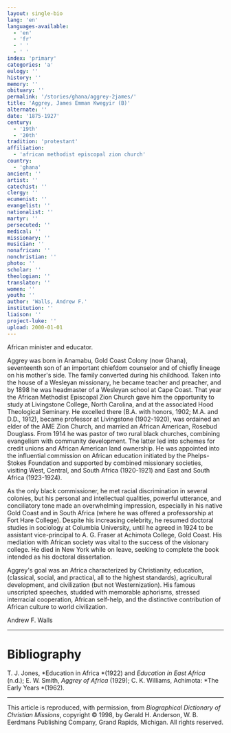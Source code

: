 ```yaml
---
layout: single-bio
lang: 'en'
languages-available:
  - 'en'
  - 'fr'
  - ' '
  - ' '
index: 'primary'
categories: 'a'
eulogy: ''
history: ''
memory: ''
obituary: ''
permalink: '/stories/ghana/aggrey-2james/'
title: 'Aggrey, James Emman Kwegyir (B)'
alternate: ''
date: '1875-1927'
century:
  - '19th'
  - '20th'
tradition: 'protestant'
affiliation:
  - 'african methodist episcopal zion church'
country:
  - 'ghana'
ancient: ''
artist: ''
catechist: ''
clergy: ''
ecumenist: ''
evangelist: ''
nationalist: ''
martyr: ''
persecuted: ''
medical: ''
missionary: ''
musician: ''
nonafrican: ''
nonchristian: ''
photo: ''
scholar: ''
theologian: ''
translator: ''
women: ''
youth: ''
author: 'Walls, Andrew F.'
institution: ''
liaison: ''
project-luke: ''
upload: 2000-01-01
---
```



African minister and educator.

Aggrey was born in Anamabu, Gold Coast Colony (now Ghana), seventeenth son of an important chiefdom counselor and of chiefly lineage on his mother's side. The family converted during his childhood. Taken into the house of a Wesleyan missionary, he became teacher and preacher, and by 1898 he was headmaster of a Wesleyan school at Cape Coast. That year the African Methodist Episcopal Zion Church gave him the opportunity to study at Livingstone College, North Carolina, and at the associated Hood Theological Seminary. He excelled there  (B.A. with honors, 1902; M.A. and D.D., 1912), became professor at Livingstone (1902-1920), was ordained an elder of the AME Zion Church, and married an African American, Rosebud Douglass. From 1914 he was pastor of two rural black churches, combining evangelism with community development. The latter led into schemes for credit unions and African American land ownership. He was appointed into the influential commission on African education initiated by the Phelps-Stokes Foundation and supported by combined missionary societies, visiting West, Central, and South Africa (1920-1921) and East and South Africa (1923-1924).

As the only black commissioner, he met racial discrimination in several colonies, but his personal and intellectual qualities, powerful utterance, and conciliatory tone made an overwhelming impression, especially in his native Gold Coast and in South Africa (where he was offered a professorship at Fort Hare College). Despite his increasing celebrity, he resumed doctoral studies in sociology at Columbia University, until he agreed in 1924 to be assistant vice-principal to A. G. Fraser at Achimota College, Gold Coast. His mediation with African society was vital to the success of the visionary college. He died in New York while on leave, seeking to complete the book intended as his doctoral dissertation.

Aggrey's goal was an Africa characterized by Christianity, education, (classical, social, and practical, all to the highest standards), agricultural development, and civilization (but not Westernization). His famous unscripted speeches, studded with memorable aphorisms, stressed interracial cooperation, African self-help, and the distinctive contribution of African culture to world civilization.

Andrew F. Walls

---

# Bibliography

T. J. Jones, *Education in Africa *(1922) and *Education in East Africa* (n.d.); E. W. Smith, *Aggrey of Africa* (1929); C. K. Williams, Achimota: *The Early Years *(1962).

---

This article is reproduced, with permission, from *Biographical Dictionary of Christian Missions*,   copyright &copy; 1998, by Gerald H. Anderson, W. B. Eerdmans Publishing Company, Grand Rapids, Michigan.  All rights reserved.